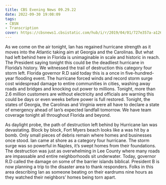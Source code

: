 ```yaml
---
title: CBS Evening News 09.29.22
date: 2022-09-30 19:08:09
tags:
- CBSN
- Transcription
cover: https://cbsnews1.cbsistatic.com/hub/i/r/2019/04/01/727e357a-a126-4138-a2c5-4d3222669d57/thumbnail/640x360/3ff2761028dc5c65cc4f07acd54bcd5c/cbsn2-logo-1920x1080.jpg
---
```

As we come on the air tonight, Ian has regained hurricane strength as it moves into the Atlantic taking aim at Georgia and the Carolinas. But what had left behind here in Florida is unimaginable in scale and historic in reach. The President saying tonight this could be the deadliest hurricane in Florida’s history. We witnessed the trail of destruction this category four storm left. Florida governor R.D said today this is a once in five-hundred-year flooding event. The hurricane forced winds and record storm surge cost widespread damage to entire communities in cities, washing away roads and bridges and knocking out power to millions. Tonight, more than 2.6 million customers are without electricity and officials are warning this could be days or even weeks before power is full restored. Tonight, the states of Georgia, the Carolinas and Virginia were all have to declare a state of emergency ahead of Ian’s expected landfall tomorrow. We have team coverage tonight all throughout Florida and beyond. 

As daylight probe, the path of destruction left behind by Hurricane Ian was devastating. Block by block, Fort Myers beach looks like a was hit by a bomb. Only small pieces of debris remain where homes and businesses once stood. Ian came at shore as a category four hurricane. The storm surge was so powerful in Naples, it’s swept homes from their foundations. The destruction was just as overwhelming in Lee County where many roads are impassable and entire neighborhoods sit underwater. Today, governor R.D called the damage on some of the barrier islands biblical. President B is now planning a trip to the disaster area to thank responders. Folks in this area describing Ian as someone beating on their eardrums nine hours as they watched their neighbors’ homes being torn apart.
